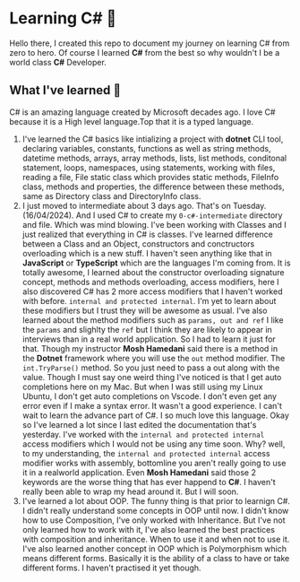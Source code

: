 # Learning C# 🚀

Hello there, I created this repo to document my journey on learning C# from zero to hero. Of course I learned **C#** from the best so why wouldn't I be a world class **C#** Developer.

## What I've learned 🧠

C# is an amazing language created by Microsoft decades ago. I love C# because it is a High level language.Top that it is a typed language.

1. I've learned the C# basics like intializing a project with **dotnet** CLI tool, declaring variables, constants, functions as well as string methods, datetime methods, arrays, array methods, lists, list methods, conditonal statement, loops, namespaces, using statements, working with files, reading a file, File static class which provides static methods, FileInfo class, methods and properties, the difference between these methods, same as Directory class and DirectoryInfo class.
2. I just moved to intermediate about 3 days ago. That's on Tuesday. (16/04/2024). And I used C# to create my `0-c#-intermediate` directory and file. Which was mind blowing. I've been working with Classes and I just realized that everything in C# is classes. I've learned difference between a Class and an Object, constructors and conctructors overloading which is a new stuff. I haven't seen anything like that in **JavaScript** or **TypeScript** which are the languages I'm coming from. It is totally awesome, I learned about the constructor overloading signature concept, methods and methods overloading, access modifiers, here I also discovered C# has 2 more access modifiers that I haven't worked with before. `internal and protected internal`. I'm yet to learn about these modifiers but I trust they will be awesome as usual. I've also learned about the method modifiers such as `params, out and ref` I like the `params` and slighlty the `ref` but I think they are likely to appear in interviews than in a real world application. So I had to learn it just for that. Though my instructor **Mosh Hamedani** said there is a method in the **Dotnet** framework where you will use the `out` method modifier. The `int.TryParse()` method. So you just need to pass a out along with the value. Though I must say one weird thing I've noticed is that I get auto completions here on my Mac. But when I was still using my Linux Ubuntu, I don't get auto completions on Vscode. I don't even get any error even if I make a syntax error. It wasn't a good experience. I can't wait to learn the advance part of C#. I so much love this language. Okay so I've learned a lot since I last edited the documentation that's yesterday. I've worked with the `internal and protected internal` access modifiers which I would not be using any time soon. Why? well, to my understanding, the `internal and protected internal` access modifier works with assembly, bottomline you aren't really going to use it in a realworld application. Even **Mosh Hamedani** said those 2 keywords are the worse thing that has ever happend to **C#**. I haven't really been able to wrap my head around it. But I will soon.
3. I've learned a lot about OOP. The funny thing is that prior to learnign C#. I didn't really understand some concepts in OOP until now. I didn't know how to use Composition, I've only worked with Inheritance. But I've not only learned how to work with it, I've also learned the best practices with composition and inheritance. When to use it and when not to use it. I've also learned another concept in OOP which is Polymorphism which means different forms. Basically it is the ability of a class to have or take different forms. I haven't practised it yet though.
